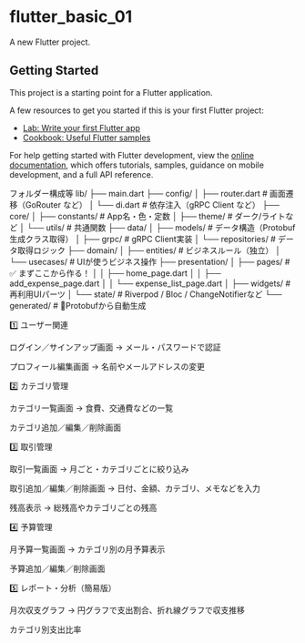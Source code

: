 # flutter_basic_01

A new Flutter project.

## Getting Started

This project is a starting point for a Flutter application.

A few resources to get you started if this is your first Flutter project:

- [Lab: Write your first Flutter app](https://docs.flutter.dev/get-started/codelab)
- [Cookbook: Useful Flutter samples](https://docs.flutter.dev/cookbook)

For help getting started with Flutter development, view the
[online documentation](https://docs.flutter.dev/), which offers tutorials,
samples, guidance on mobile development, and a full API reference.


フォルダー構成等
lib/
 ├── main.dart
 ├── config/
 │    ├── router.dart        # 画面遷移（GoRouter など）
 │    └── di.dart            # 依存注入（gRPC Client など）
 ├── core/
 │    ├── constants/         # App名・色・定数
 │    ├── theme/             # ダーク/ライトなど
 │    └── utils/             # 共通関数
 ├── data/
 │    ├── models/            # データ構造（Protobuf生成クラス取得）
 │    ├── grpc/              # gRPC Client実装
 │    └── repositories/      # データ取得ロジック
 ├── domain/
 │    ├── entities/          # ビジネスルール（独立）
 │    └── usecases/          # UIが使うビジネス操作
 ├── presentation/
 │    ├── pages/             # ✅ まずここから作る！
 │    │    ├── home_page.dart
 │    │    ├── add_expense_page.dart
 │    │    └── expense_list_page.dart
 │    ├── widgets/           # 再利用UIパーツ
 │    └── state/             # Riverpod / Bloc / ChangeNotifierなど
 └── generated/              # 🔹Protobufから自動生成


1️⃣ ユーザー関連

ログイン／サインアップ画面
→ メール・パスワードで認証

プロフィール編集画面
→ 名前やメールアドレスの変更

2️⃣ カテゴリ管理

カテゴリ一覧画面
→ 食費、交通費などの一覧

カテゴリ追加／編集／削除画面

3️⃣ 取引管理

取引一覧画面
→ 月ごと・カテゴリごとに絞り込み

取引追加／編集／削除画面
→ 日付、金額、カテゴリ、メモなどを入力

残高表示
→ 総残高やカテゴリごとの残高

4️⃣ 予算管理

月予算一覧画面
→ カテゴリ別の月予算表示

予算追加／編集／削除画面

5️⃣ レポート・分析（簡易版）

月次収支グラフ
→ 円グラフで支出割合、折れ線グラフで収支推移

カテゴリ別支出比率
